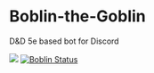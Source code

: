 # Boblin-the-Goblin
D&amp;D 5e based bot for Discord

![](https://api.ghprofile.me/view?username=emerald73-Boblin-the-Goblin&style=for-the-badge&color=green&label=Views)
[![Boblin Status](https://github.com/Boblin-inc/Boblin-the-Goblin/workflows/Boblin-the-Goblin/badge.svg)](https://github.com/Boblin-inc/Boblin-the-Goblin/actions)
